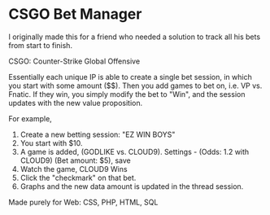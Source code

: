 ﻿# CSGO Bet Manager
 I originally made this for a friend who needed a solution to track all his bets from start to finish.
 
 CSGO: Counter-Strike Global Offensive
 
 Essentially each unique IP is able to create a single bet session, in which you start with some amount ($$). Then you add games to bet on, i.e. VP vs. Fnatic. If they win, you simply modify the bet to "Win", and the session updates with the new value proposition.
 
 For example,
 1. Create a new betting session: "EZ WIN BOYS"
 2. You start with $10.
 3. A game is added, (GODLIKE vs. CLOUD9). Settings - (Odds: 1.2 with CLOUD9) (Bet amount: $5), save
 4. Watch the game, CLOUD9 Wins
 5. Click the "checkmark" on that bet.
 6. Graphs and the new data amount is updated in the thread session.
 
 Made purely for Web: CSS, PHP, HTML, SQL

